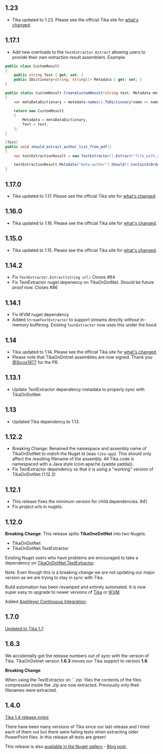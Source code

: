 ## 1.23

- Tika updated to 1.23. Please see the official Tika site for [what's changed](http://tika.apache.org/1.23/).

## 1.17.1

- Add new overloads to the `TextExtractor.Extract` allowing users to provide their own extraction result assemblers. Example:

```cs
public class CustomResult
{
    public string Text { get; set; }
    public IDictionary<string, string[]> Metadata { get; set; }
}

public static CustomResult CreateCustomResult(string text, Metadata metadata)
{
    var metaDataDictionary = metadata.names().ToDictionary(name => name, metadata.getValues);

    return new CustomResult
    {
        Metadata = metaDataDictionary,
        Text = text,
    };
}

[Test]
public void should_extract_author_list_from_pdf()
{
    var textExtractionResult = new TextExtractor().Extract("file_with_authors.pdf", CreateCustomResult);

    textExtractionResult.Metadata["meta:author"].Should().ContainInOrder("Fred Jones, M. D.", "Donald Evans D. M.");
}
```

## 1.17.0

- Tika updated to 1.17. Please see the official Tika site for [what's changed](http://tika.apache.org/1.17/).

## 1.16.0

- Tika updated to 1.16. Please see the official Tika site for [what's changed](http://tika.apache.org/1.16/).

## 1.15.0

- Tika updated to 1.15. Please see the official Tika site for [what's changed](http://tika.apache.org/1.15/).

## 1.14.2

- Fix `TextExtractor.Extract(string url)` Closes #84
- Fix TextExtractor nuget depenency on TikaOnDotNet. Should be future proof now. Closes #86

## 1.14.1

- Fix IKVM nuget dependency
- Added `StreamTextExtractor` to support streams directly without in-memory buffering. Existing `TextExtractor` now uses this under the hood.

## 1.14

- Tika updated to 1.14. Please see the official Tika site for [what's changed](http://tika.apache.org/1.14/).
- Please note that TikaOnDotnet assemblies are now signed. Thank you [@Sicos1977](https://github.com/Sicos1977) for the PR.

## 1.13.1

- Update TextExtractor dependency metadata to properly sync with TikaOnDotNet

## 1.13

- Updated Tika dependency to 1.13.

## 1.12.2

- Breaking Change: Renamed the namespace and assembly name of TikaOnDotNet to match the Nuget id (was `tika-app`). This should only affect the resulting filename of the assembly. All Tika code is namespaced with a Java style (com.apache.{yadda yadda}).
- Fix TextExtractor dependency so that it is using a "working" version of TikaOnDotNet (1.12.2)

## 1.12.1

- This release fixes the minimum version for child dependencies. #41
- Fix project urls in nugets.

## 1.12.0

**Breaking Change**: This release splits **TikaOneDotNet** into two Nugets.
- TikaOnDotNet
- TikaOnDotNet.TextExtractor

Existing Nuget users who have problems are encouraged to take a dependency on [TikaOnDotNet.TextExtractor](https://www.nuget.org/packages/TikaOnDotNet.TextExtractor/).

Note: Even though this is a breaking change we are not updating our major version as we are trying to stay in sync with Tika.

Build automation has been revamped and entirely automated. It is now super easy to upgrade to newer versions of [Tika](http://tika.apache.org/) or [IKVM](http://www.ikvm.net).

Added [AppVeyor Continuous Integration](https://ci.appveyor.com/project/KevM/tikaondotnet).

## 1.7.0

[Updated to Tika 1.7](http://clarify.dovetailsoftware.com/kmiller/2015/02/06/tikaondotnet-now-supports-tika-1-7/).

## 1.6.3

We accidentally got the release numbers out of sync with the version of Tika. TikaOnDotnet version **1.6.3** moves our Tika support to version **1.6**.

**Breaking Change**

When using the TextExtractor on ``.zip` files the contents of the files compressed inside the .zip are now extracted. Previously only their filenames were extracted.

## 1.4.0

[Tika 1.4 release notes](http://tika.apache.org/1.4/)

There have been many versions of Tika since our last release and I tried each of them out but there were failing tests when extracting older PowerPoint files. In this release all tests are green!

This release is also [available in the Nuget gallery](https://nuget.org/packages/TikaOnDotNet/) - [Blog post](http://blogs.dovetailsoftware.com/blogs/kmiller/archive/2013/07/12/tikaondotnet-14-released-as-a-nuget).
